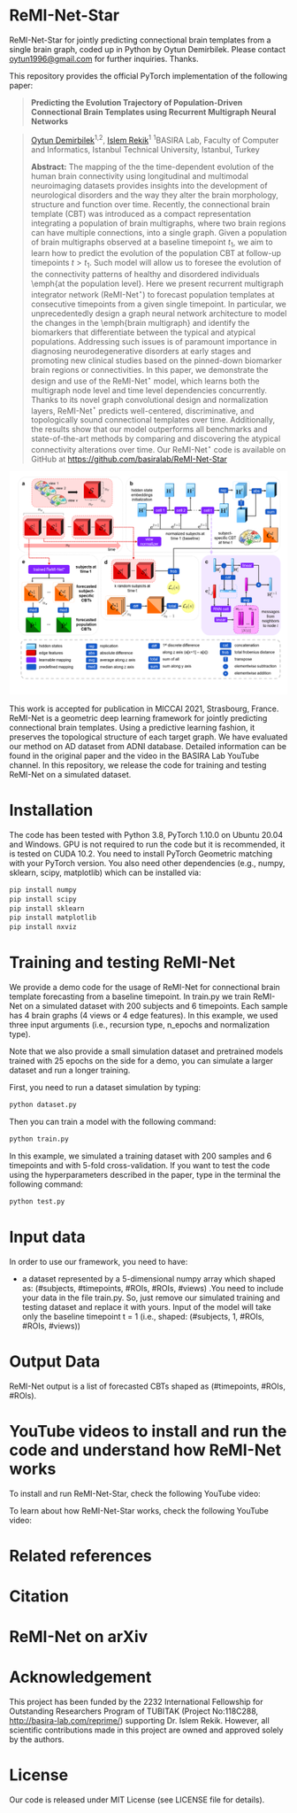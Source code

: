 # ReMI-Net-Star
ReMI-Net-Star for jointly predicting connectional brain templates from a single brain graph, coded up in Python by Oytun Demirbilek. Please contact oytun1996@gmail.com for further inquiries. Thanks. 

This repository provides the official PyTorch implementation of the following paper:

> **Predicting the Evolution Trajectory of Population-Driven Connectional Brain Templates using Recurrent Multigraph Neural Networks**

> [Oytun Demirbilek](https://github.com/oytundemirbilek)<sup>1,2</sup>, [Islem Rekik](https://basira-lab.com/)<sup>1</sup>
> <sup>1</sup>BASIRA Lab, Faculty of Computer and Informatics, Istanbul Technical University, Istanbul, Turkey
>
> **Abstract:** The mapping of the the time-dependent evolution of the human brain connectivity using longitudinal and multimodal neuroimaging datasets provides insights into the development of neurological disorders and the way they alter the brain morphology, structure and function over time. Recently, the connectional brain template (CBT) was introduced as a compact representation integrating a population of brain multigraphs, where two brain regions can have multiple connections, into a single graph. Given a population of brain multigraphs observed at a baseline timepoint $t_1$,  we aim to learn how to predict the evolution of the population CBT at follow-up timepoints $t>t_1$. Such model will allow us to foresee the evolution of the connectivity patterns of healthy and disordered individuals \emph{at the population level}.  Here we present recurrent multigraph integrator network (ReMI-Net$^{\star}$) to forecast population templates at consecutive timepoints from a given single timepoint. In particular, we unprecedentedly design a graph neural network architecture to model the changes in the \emph{brain multigraph} and identify the biomarkers that differentiate between the typical and atypical populations. Addressing such issues is of paramount importance in diagnosing neurodegenerative disorders at early stages and promoting new clinical studies based on the pinned-down biomarker brain regions or connectivities. In this paper, we demonstrate the design and use of the ReMI-Net$^{\star}$ model, which learns both the multigraph node level and time level dependencies concurrently. Thanks to its novel graph convolutional design and normalization layers, ReMI-Net$^{\star}$ predicts well-centered, discriminative, and topologically sound connectional templates over time. Additionally, the results show that our model outperforms all benchmarks and state-of-the-art methods by comparing and discovering the atypical connectivity alterations over time. Our ReMI-Net$^{\star}$ code is available on GitHub at https://github.com/basiralab/ReMI-Net-Star

<p align="center">
  <img src="./journal_main_fig3.png">
</p>

This work is accepted for publication in MICCAI 2021, Strasbourg, France. ReMI-Net is a geometric deep learning framework for jointly predicting connectional brain templates. Using a predictive learning fashion, it preserves the topological structure of each target graph. We have evaluated our method on AD dataset from ADNI database. Detailed information can be found in the original paper and the video in the BASIRA Lab YouTube channel. In this repository, we release the code for training and testing ReMI-Net on a simulated dataset.

# Installation

The code has been tested with Python 3.8, PyTorch 1.10.0 on Ubuntu 20.04 and Windows. GPU is not required to run the code but it is recommended, it is tested on CUDA 10.2. You need to install PyTorch Geometric matching with your PyTorch version. You also need other dependencies (e.g., numpy, sklearn, scipy, matplotlib) which can be installed via: 

```bash
pip install numpy
pip install scipy
pip install sklearn
pip install matplotlib
pip install nxviz
```

# Training and testing ReMI-Net

We provide a demo code for the usage of ReMI-Net for connectional brain template forecasting from a baseline timepoint. In train.py we train ReMI-Net on a simulated dataset with 200 subjects and 6 timepoints. Each sample has 4 brain graphs (4 views or 4 edge features). In this example, we used three input arguments (i.e., recursion type, n_epochs and normalization type).

Note that we also provide a small simulation dataset and pretrained models trained with 25 epochs on the side for a demo, you can simulate a larger dataset and run a longer training.

First, you need to run a dataset simulation by typing:

```bash
python dataset.py
```

Then you can train a model with the following command:

```bash
python train.py
```

In this example, we simulated a training dataset with 200 samples and 6 timepoints and with 5-fold cross-validation. If you want to test the code using the hyperparameters described in the paper, type in the terminal the following command:

```bash
python test.py
```

# Input data

In order to use our framework, you need to have:

* a dataset represented by a 5-dimensional numpy array which shaped as: (#subjects, #timepoints, #ROIs, #ROIs, #views) .You need to include your data in the file train.py. So, just remove our simulated training and testing dataset and replace it with yours. Input of the model will take only the baseline timepoint t = 1 (i.e., shaped: (#subjects, 1, #ROIs, #ROIs, #views))

# Output Data

ReMI-Net output is a list of forecasted CBTs shaped as (#timepoints, #ROIs, #ROIs).


# YouTube videos to install and run the code and understand how ReMI-Net works

To install and run ReMI-Net-Star, check the following YouTube video:


To learn about how ReMI-Net-Star works, check the following YouTube video:


# Related references


# Citation


# ReMI-Net on arXiv


# Acknowledgement

This project has been funded by the 2232 International Fellowship for Outstanding Researchers Program of TUBITAK (Project No:118C288, http://basira-lab.com/reprime/) supporting Dr. Islem Rekik. However, all scientific contributions made in this project are owned and approved solely by the authors.

# License
Our code is released under MIT License (see LICENSE file for details).



